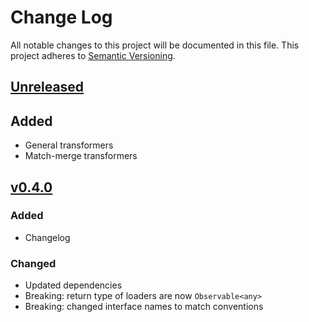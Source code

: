 # Change Log
All notable changes to this project will be documented in this file.
This project adheres to [Semantic Versioning](http://semver.org/).

## [Unreleased]
## Added
- General transformers
- Match-merge transformers

## [v0.4.0]
### Added
- Changelog

### Changed
- Updated dependencies
- Breaking: return type of loaders are now `Observable<any>`
- Breaking: changed interface names to match conventions


[Unreleased]: https://github.com/smartive/proc-that/compare/v0.4.0...master
[v0.4.0]: https://github.com/smartive/proc-that/compare/v0.3.2...v0.4.0
